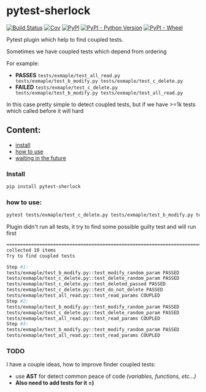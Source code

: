 # pytest-sherlock

[![Build Status](https://travis-ci.com/DKorytkin/pytest-sherlock.svg?branch=master)](https://travis-ci.com/DKorytkin/pytest-sherlock)
[![Cov](https://codecov.io/gh/DKorytkin/pytest-sherlock/branch/master/graph/badge.svg)](https://codecov.io/gh/DKorytkin/pytest-sherlock/branch/master)
[![PyPI](https://img.shields.io/pypi/v/pytest-sherlock)](https://pypi.org/project/pytest-sherlock/)
[![PyPI - Python Version](https://img.shields.io/pypi/pyversions/pytest-sherlock)](https://pypi.org/project/pytest-sherlock/)
[![PyPI - Wheel](https://img.shields.io/pypi/wheel/pytest-sherlock)](https://pypi.org/project/pytest-sherlock/)

Pytest plugin which help to find coupled tests.

Sometimes we have coupled tests which depend from ordering

For example:
- **PASSES** `tests/exmaple/test_all_read.py tests/exmaple/test_b_modify.py tests/exmaple/test_c_delete.py`
- **FAILED** `tests/exmaple/test_c_delete.py tests/exmaple/test_b_modify.py tests/exmaple/test_all_read.py`

In this case pretty simple to detect coupled tests, but if we have >=1k tests which called before it will hard


## Content:
- [install](#install)
- [how to use](#how-to-use)
- [waiting in the future](#todo)

### Install
```bash
pip install pytest-sherlock
```

### how to use:
```bash
pytest tests/exmaple/test_c_delete.py tests/exmaple/test_b_modify.py tests/exmaple/test_all_read.py --flaky-test="test_read_params" -vv
```
Plugin didn't run all tests, it try to find some possible guilty test and will run first
```bash
======================================================================================== test session starts ========================================================================================
collected 10 items                                                                                                                                                                                  
Try to find coupled tests

Step #1:
tests/exmaple/test_b_modify.py::test_modify_random_param PASSED                                                                                                                               [100%]
tests/exmaple/test_c_delete.py::test_delete_random_param PASSED                                                                                                                               [200%]
tests/exmaple/test_c_delete.py::test_deleted_passed PASSED                                                                                                                                    [300%]
tests/exmaple/test_c_delete.py::test_do_not_delete PASSED                                                                                                                                     [400%]
tests/exmaple/test_all_read.py::test_read_params COUPLED                                                                                                                                      [500%]
Step #2:
tests/exmaple/test_b_modify.py::test_modify_random_param PASSED                                                                                                                               [500%]
tests/exmaple/test_c_delete.py::test_delete_random_param PASSED                                                                                                                               [500%]
tests/exmaple/test_all_read.py::test_read_params COUPLED                                                                                                                                      [500%]
Step #3:
tests/exmaple/test_b_modify.py::test_modify_random_param PASSED                                                                                                                               [500%]
tests/exmaple/test_all_read.py::test_read_params COUPLED 
```

### TODO
I have a couple ideas, how to improve finder coupled tests:
- use **AST** for detect common peace of code *(variables, functions, etc...)*
- **Also need to add tests for it =)**
